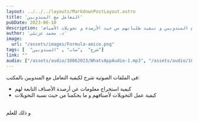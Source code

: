 ```yaml
---
layout: ../../../layouts/MarkdownPostLayout.astro
title: 'التعامل مع المندوبين'
pubDate: 2023-06-10
description: 'كيفية التعامل مع المندوبين و تنفيذ طلباتهم من حيث الأرصدة و تحويلات الأصناف'
author: 'د. محمد عزتلى'
image:
  url: "/assets/images/Formula-amico.png"
tags: [  "شرح"  ,"ساب" , "المندوبين"]
link: ""
audio: ["/assets/audio/10062023/WhatsAppAudio-1.mp3", "/assets/audio/10062023/WhatsAppAudio-2.mp3"]
---
```


فى الملفات الصوتية شرح لكيفية التعامل مع المندوبين بالمكتب: 
- كيفية استخراج معلومات عن أرصدة الأصناف التابعة لهم
- كيفية عمل التحويلات لأصنافهم و ما يحكمنا من حيث نسبة التحويلات


<br />
و ذلك للعلم
